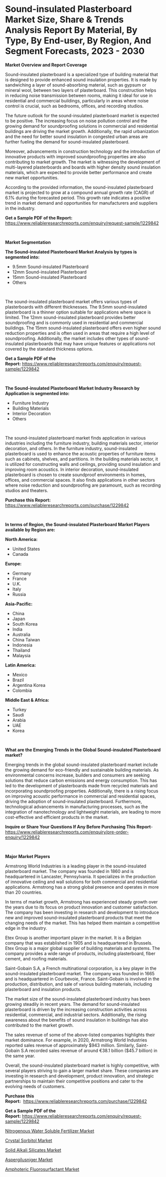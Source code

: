 <p><h1>Sound-insulated Plasterboard Market Size, Share & Trends Analysis Report By Material, By Type, By End-user, By Region, And Segment Forecasts, 2023 - 2030</h1></p><p><strong>Market Overview and Report Coverage</strong></p>
<p><p>Sound-insulated plasterboard is a specialized type of building material that is designed to provide enhanced sound insulation properties. It is made by sandwiching a layer of sound-absorbing material, such as gypsum or mineral wool, between two layers of plasterboard. This construction helps in reducing noise transmission between rooms, making it ideal for use in residential and commercial buildings, particularly in areas where noise control is crucial, such as bedrooms, offices, and recording studios.</p><p>The future outlook for the sound-insulated plasterboard market is expected to be positive. The increasing focus on noise pollution control and the growing demand for soundproofing solutions in commercial and residential buildings are driving the market growth. Additionally, the rapid urbanization and the need for better sound insulation in congested urban areas are further fueling the demand for sound-insulated plasterboard.</p><p>Moreover, advancements in construction technology and the introduction of innovative products with improved soundproofing properties are also contributing to market growth. The market is witnessing the development of multi-layered plasterboards and boards with higher density sound insulation materials, which are expected to provide better performance and create new market opportunities.</p><p>According to the provided information, the sound-insulated plasterboard market is projected to grow at a compound annual growth rate (CAGR) of 6.1% during the forecasted period. This growth rate indicates a positive trend in market demand and opportunities for manufacturers and suppliers in the industry.</p></p>
<p><strong>Get a Sample PDF of the Report:</strong> <a href="https://www.reliableresearchreports.com/enquiry/request-sample/1229842">https://www.reliableresearchreports.com/enquiry/request-sample/1229842</a></p>
<p>&nbsp;</p>
<p><strong>Market Segmentation</strong></p>
<p><strong>The Sound-insulated Plasterboard Market Analysis by types is segmented into:</strong></p>
<p><ul><li>9.5mm Sound-insulated Plasterboard</li><li>12mm Sound-insulated Plasterboard</li><li>15mm Sound-insulated Plasterboard</li><li>Others</li></ul></p>
<p>&nbsp;</p>
<p><p>The sound-insulated plasterboard market offers various types of plasterboards with different thicknesses. The 9.5mm sound-insulated plasterboard is a thinner option suitable for applications where space is limited. The 12mm sound-insulated plasterboard provides better soundproofing and is commonly used in residential and commercial buildings. The 15mm sound-insulated plasterboard offers even higher sound reduction properties and is often used in areas that require a high level of soundproofing. Additionally, the market includes other types of sound-insulated plasterboards that may have unique features or applications not covered by the standard thickness options.</p></p>
<p><strong>Get a Sample PDF of the Report:</strong>&nbsp;<a href="https://www.reliableresearchreports.com/enquiry/request-sample/1229842">https://www.reliableresearchreports.com/enquiry/request-sample/1229842</a></p>
<p>&nbsp;</p>
<p><strong>The Sound-insulated Plasterboard Market Industry Research by Application is segmented into:</strong></p>
<p><ul><li>Furniture Industry</li><li>Building Materials</li><li>Interior Decoration</li><li>Others</li></ul></p>
<p>&nbsp;</p>
<p><p>The sound-insulated plasterboard market finds application in various industries including the furniture industry, building materials sector, interior decoration, and others. In the furniture industry, sound-insulated plasterboard is used to enhance the acoustic properties of furniture items such as cabinets, shelves, and partitions. In the building materials sector, it is utilized for constructing walls and ceilings, providing sound insulation and improving room acoustics. In interior decoration, sound-insulated plasterboard is chosen to create soundproof environments in homes, offices, and commercial spaces. It also finds applications in other sectors where noise reduction and soundproofing are paramount, such as recording studios and theaters.</p></p>
<p><strong>Purchase this Report:</strong>&nbsp; <a href="https://www.reliableresearchreports.com/purchase/1229842">https://www.reliableresearchreports.com/purchase/1229842</a></p>
<p>&nbsp;</p>
<p><strong>In terms of Region, the Sound-insulated Plasterboard Market Players available by Region are:</strong></p>
<p>
    <p> <strong> North America: </strong>
        <ul>
            <li>United States</li>
            <li>Canada</li>
        </ul>
        </p> 
    <p> <strong> Europe: </strong>
        <ul>
            <li>Germany</li>
            <li>France</li>
            <li>U.K.</li>
            <li>Italy</li>
            <li>Russia</li>
        </ul>
        </p> 
    <p> <strong> Asia-Pacific: </strong>
        <ul>
            <li>China</li>
            <li>Japan</li>
            <li>South Korea</li>
            <li>India</li>
            <li>Australia</li>
            <li>China Taiwan</li>
            <li>Indonesia</li>
            <li>Thailand</li>
            <li>Malaysia</li>
        </ul>
        </p> 
    <p> <strong> Latin America: </strong>
        <ul>
            <li>Mexico</li>
            <li>Brazil</li>
            <li>Argentina Korea</li>
            <li>Colombia</li>
        </ul>
        </p> 
    <p> <strong> Middle East & Africa: </strong>
        <ul>
            <li>Turkey</li>
            <li>Saudi</li>
            <li>Arabia</li>
            <li>UAE</li>
            <li>Korea</li>
        </ul>
    </p>
    </p>
<p>&nbsp;</p>
<p><strong>What are the Emerging Trends in the Global Sound-insulated Plasterboard market?</strong></p>
<p><p>Emerging trends in the global sound-insulated plasterboard market include the growing demand for eco-friendly and sustainable building materials. As environmental concerns increase, builders and consumers are seeking solutions that reduce carbon emissions and energy consumption. This has led to the development of plasterboards made from recycled materials and incorporating soundproofing properties. Additionally, there is a rising focus on improving acoustic performance in commercial and residential spaces, driving the adoption of sound-insulated plasterboard. Furthermore, technological advancements in manufacturing processes, such as the integration of nanotechnology and lightweight materials, are leading to more cost-effective and efficient products in the market.</p></p>
<p><strong>Inquire or Share Your Questions If Any Before Purchasing This Report</strong>- <a href="https://www.reliableresearchreports.com/enquiry/pre-order-enquiry/1229842">https://www.reliableresearchreports.com/enquiry/pre-order-enquiry/1229842</a></p>
<p>&nbsp;</p>
<p><strong>Major Market Players</strong></p>
<p><p>Armstrong World Industries is a leading player in the sound-insulated plasterboard market. The company was founded in 1860 and is headquartered in Lancaster, Pennsylvania. It specializes in the production of innovative ceiling and wall solutions for both commercial and residential applications. Armstrong has a strong global presence and operates in more than 20 countries.</p><p>In terms of market growth, Armstrong has experienced steady growth over the years due to its focus on product innovation and customer satisfaction. The company has been investing in research and development to introduce new and improved sound-insulated plasterboard products that meet the changing needs of the market. This has helped them maintain a competitive edge in the industry.</p><p>Etex Group is another important player in the market. It is a Belgian company that was established in 1905 and is headquartered in Brussels. Etex Group is a major global supplier of building materials and systems. The company provides a wide range of products, including plasterboard, fiber cement, and roofing materials.</p><p>Saint-Gobain S.A, a French multinational corporation, is a key player in the sound-insulated plasterboard market. The company was founded in 1665 and is headquartered in Courbevoie, France. Saint-Gobain is involved in the production, distribution, and sale of various building materials, including plasterboard and insulation products.</p><p>The market size of the sound-insulated plasterboard industry has been growing steadily in recent years. The demand for sound-insulated plasterboard is driven by the increasing construction activities across residential, commercial, and industrial sectors. Additionally, the rising awareness about the benefits of sound insulation in buildings has also contributed to the market growth.</p><p>The sales revenue of some of the above-listed companies highlights their market dominance. For example, in 2020, Armstrong World Industries reported sales revenue of approximately $943 million. Similarly, Saint-Gobain S.A recorded sales revenue of around €38.1 billion ($45.7 billion) in the same year.</p><p>Overall, the sound-insulated plasterboard market is highly competitive, with several players striving to gain a larger market share. These companies are investing in research and development, product innovation, and strategic partnerships to maintain their competitive positions and cater to the evolving needs of customers.</p></p>
<p><strong>Purchase this Report:</strong>&nbsp;&nbsp;<a href="https://www.reliableresearchreports.com/purchase/1229842">https://www.reliableresearchreports.com/purchase/1229842</a></p>
<p></p>
<p><strong>Get a Sample PDF of the Report:</strong>&nbsp;<a href="https://www.reliableresearchreports.com/enquiry/request-sample/1229842">https://www.reliableresearchreports.com/enquiry/request-sample/1229842</a></p>
<p><p><a href="https://github.com/provorikovar/Market-Research-Report-List-1/blob/main/nitrogenous-water-soluble-fertilizer-market.md">Nitrogenous Water Soluble Fertilizer Market</a></p><p><a href="https://github.com/aliciawhite5576/Market-Research-Report-List-1/blob/main/crystal-sorbitol-market.md">Crystal Sorbitol Market</a></p><p><a href="https://github.com/kuntayevaz/Market-Research-Report-List-1/blob/main/solid-alkali-silicates-market.md">Solid Alkali Silicates Market</a></p><p><a href="https://github.com/marloy8/Market-Research-Report-List-1/blob/main/aspergilusniger-market.md">Aspergilusniger Market</a></p><p><a href="https://github.com/kipkeeva/Market-Research-Report-List-1/blob/main/amphoteric-fluorosurfactant-market.md">Amphoteric Fluorosurfactant Market</a></p></p>